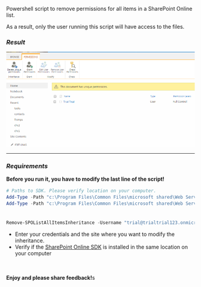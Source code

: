 Powershell script to remove permissions for all items in a SharePoint Online list.

As a result, only the user running this script will have access to the files.

### *Result*

<img src="../Remove permissions from SharePoint Online items/RemoveItemPermissions.png">

<hr>

### *Requirements*

**Before you run it, you have to modify the last line of the script!**

```PowerShell
# Paths to SDK. Please verify location on your computer. 
Add-Type -Path "c:\Program Files\Common Files\microsoft shared\Web Server Extensions\15\ISAPI\Microsoft.SharePoint.Client.dll"  
Add-Type -Path "c:\Program Files\Common Files\microsoft shared\Web Server Extensions\15\ISAPI\Microsoft.SharePoint.Client.Runtime.dll" 
 

Remove-SPOListAllItemsInheritance -Username "trial@trialtrial123.onmicrosoft.com" -Url "https://trialtrial123.sharepoint.com" -AdminPassword "Pass" -ListTitle "chc1" 
```
+ Enter your credentials and the site where you want to modify the inheritance. 
+ Verify if the [SharePoint Online SDK](http://www.microsoft.com/en-us/download/details.aspx?id=30722) is installed in the same location on your computer




 <br/><br/>
<b>Enjoy and please share feedback!</b>s
